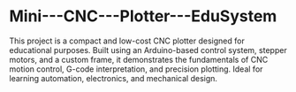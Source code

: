 # Mini---CNC---Plotter---EduSystem
This project is a compact and low-cost CNC plotter designed for educational purposes. Built using an Arduino-based control system, stepper motors, and a custom frame, it demonstrates the fundamentals of CNC motion control, G-code interpretation, and precision plotting. Ideal for learning automation, electronics, and mechanical design.
